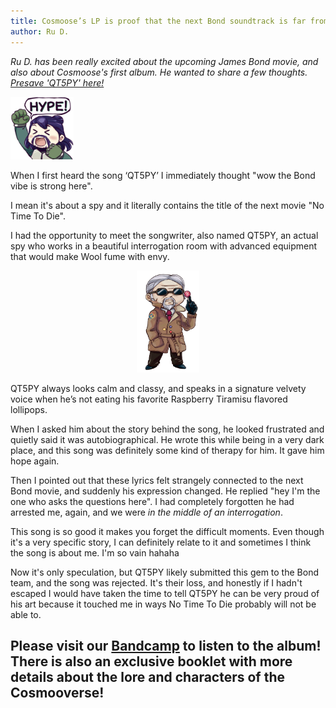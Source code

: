 ```yaml
---
title: Cosmoose’s LP is proof that the next Bond soundtrack is far from perfection
author: Ru D.
---
```


*Ru D. has been really excited about the upcoming James Bond movie, and also about Cosmoose's first album. He wanted to share a few thoughts. [Presave 'QT5PY' here!](https://www.gate.fm/9Ez3YWeA)*

<img src="/assets/img/reactions/hypeD.webp" alt="Ru D. is excited about Cosmoose's first album." width="20%"/>

When I first heard the song ‘QT5PY’ I immediately thought "wow the Bond vibe is strong here".

I mean it's about a spy and it literally contains the title of the next movie "No Time To Die".

I had the opportunity to meet the songwriter, also named QT5PY, an actual spy who works in a beautiful interrogation room with advanced equipment that would make Wool fume with envy.

<p align="center">
    <img src="/assets/img/members/qt5.webp" alt="QT5SPY" width="20%"/>
</p>

QT5PY always looks calm and classy, and speaks in a signature velvety voice when he’s not eating his favorite Raspberry Tiramisu flavored lollipops.

When I asked him about the story behind the song, he looked frustrated and quietly said it was autobiographical. He wrote this while being in a very dark place, and this song was definitely some kind of therapy for him. It gave him hope again.

Then I pointed out that these lyrics felt strangely connected to the next Bond movie, and suddenly his expression changed. He replied "hey I'm the one who asks the questions here". I had completely forgotten he had arrested me, again, and we were *in the middle of an interrogation*.

This song is so good it makes you forget the difficult moments.
Even though it's a very specific story, I can definitely relate to it and sometimes I think the song is about me. I'm so vain hahaha

Now it's only speculation, but QT5PY likely submitted this gem to the Bond team, and the song was rejected. It's their loss, and honestly if I hadn't escaped I would have taken the time to tell QT5PY he can be very proud of his art because it touched me in ways No Time To Die probably will not be able to.

<h2 class="bigger">Please visit our <a href="https://cosmoose.bandcamp.com">Bandcamp</a> to listen to the album! There is also an exclusive booklet with more details about the lore and characters of the Cosmooverse! </h2>

